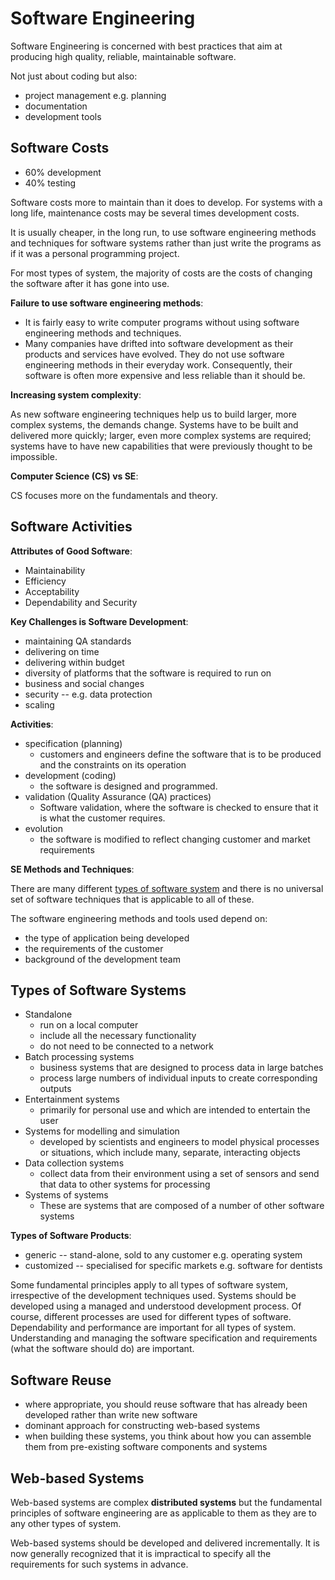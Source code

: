 # Software Engineering

Software Engineering is concerned with best practices that aim at producing
high quality, reliable, maintainable software.

Not just about coding but also:

-   project management e.g. planning
-   documentation
-   development tools

## Software Costs

-   60% development
-   40% testing

Software costs more to maintain than it does to develop. For systems with a
long life, maintenance costs may be several times development costs.

It is usually cheaper, in the long run, to use software engineering methods and
techniques for software systems rather than just write the programs as if it
was a personal programming project.

For most types of system, the majority of costs are the costs of changing the
software after it has gone into use.

**Failure to use software engineering methods**:

-   It is fairly easy to write computer programs without using software
    engineering methods and techniques.
-   Many companies have drifted into software development as their products and
    services have evolved. They do not use software engineering methods in
    their everyday work. Consequently, their software is often more expensive
    and less reliable than it should be.

**Increasing system complexity**:

As new software engineering techniques help us to build larger, more complex
systems, the demands change. Systems have to be built and delivered more
quickly; larger, even more complex systems are required; systems have to have
new capabilities that were previously thought to be impossible.

**Computer Science (CS) vs SE**:

CS focuses more on the fundamentals and theory.

## Software Activities

**Attributes of Good Software**:

-   Maintainability
-   Efficiency
-   Acceptability
-   Dependability and Security

**Key Challenges is Software Development**:

-   maintaining QA standards
-   delivering on time
-   delivering within budget
-   diversity of platforms that the software is required to run on
-   business and social changes
-   security -- e.g. data protection
-   scaling

**Activities**:

-   specification (planning)
    -   customers and engineers define the software that is to be produced and
        the constraints on its operation
-   development (coding)
    -   the software is designed and programmed.
-   validation (Quality Assurance (QA) practices)
    -   Software validation, where the software is checked to ensure that it is
        what the customer requires.
-   evolution
    -   the software is modified to reflect changing customer and market
        requirements

**SE Methods and Techniques**:

There are many different [types of software system](#types-of-software-systems)
and there is no universal set of software techniques that is applicable to all
of these.

The software engineering methods and tools used depend on:

-   the type of application being developed
-   the requirements of the customer
-   background of the development team

## Types of Software Systems

-   Standalone
    -   run on a local computer
    -   include all the necessary functionality
    -   do not need to be connected to a network
-   Batch processing systems
    -   business systems that are designed to process data in large batches
    -   process large numbers of individual inputs to create corresponding
        outputs
-   Entertainment systems
    -   primarily for personal use and which are intended to entertain the user
-   Systems for modelling and simulation
    -   developed by scientists and engineers to model physical processes or
        situations, which include many, separate, interacting objects
-   Data collection systems
    -   collect data from their environment using a set of sensors and send
        that data to other systems for processing
-   Systems of systems
    -   These are systems that are composed of a number of other software
        systems

**Types of Software Products**:

-   generic -- stand-alone, sold to any customer e.g. operating system
-   customized -- specialised for specific markets e.g. software for dentists

Some fundamental principles apply to all types of software system, irrespective
of the development techniques used. Systems should be developed using a managed
and understood development process. Of course, different processes are used for
different types of software. Dependability and performance are important for
all types of system. Understanding and managing the software specification and
requirements (what the software should do) are important.

## Software Reuse

-   where appropriate, you should reuse software that has already been
    developed rather than write new software
-   dominant approach for constructing web-based systems
-   when building these systems, you think about how you can assemble them from
    pre-existing software components and systems

## Web-based Systems

Web-based systems are complex **distributed systems** but the fundamental
principles of software engineering are as applicable to them as they are to any
other types of system.

Web-based systems should be developed and delivered incrementally. It is now
generally recognized that it is impractical to specify all the requirements for
such systems in advance.

